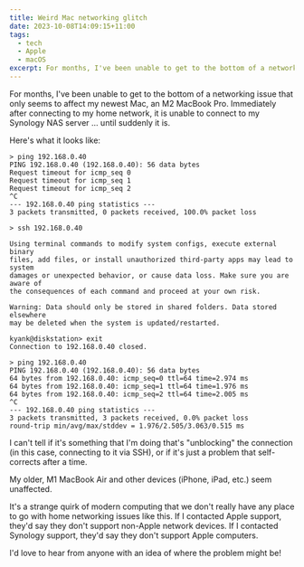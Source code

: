 ```yaml
---
title: Weird Mac networking glitch
date: 2023-10-08T14:09:15+11:00
tags:
  - tech
  - Apple
  - macOS
excerpt: For months, I've been unable to get to the bottom of a networking issue that only seems to affect my newest Mac, an M2 MacBook Pro. Immediately after connecting to my home network, it is unable to connect to my Synology NAS server … until suddenly it is.
---
```


For months, I've been unable to get to the bottom of a networking issue that only seems to affect my newest Mac, an M2 MacBook Pro. Immediately after connecting to my home network, it is unable to connect to my Synology NAS server … until suddenly it is.

Here's what it looks like:

```console
> ping 192.168.0.40
PING 192.168.0.40 (192.168.0.40): 56 data bytes
Request timeout for icmp_seq 0
Request timeout for icmp_seq 1
Request timeout for icmp_seq 2
^C
--- 192.168.0.40 ping statistics ---
3 packets transmitted, 0 packets received, 100.0% packet loss

> ssh 192.168.0.40

Using terminal commands to modify system configs, execute external binary
files, add files, or install unauthorized third-party apps may lead to system
damages or unexpected behavior, or cause data loss. Make sure you are aware of
the consequences of each command and proceed at your own risk.

Warning: Data should only be stored in shared folders. Data stored elsewhere
may be deleted when the system is updated/restarted.

kyank@diskstation> exit
Connection to 192.168.0.40 closed.

> ping 192.168.0.40
PING 192.168.0.40 (192.168.0.40): 56 data bytes
64 bytes from 192.168.0.40: icmp_seq=0 ttl=64 time=2.974 ms
64 bytes from 192.168.0.40: icmp_seq=1 ttl=64 time=1.976 ms
64 bytes from 192.168.0.40: icmp_seq=2 ttl=64 time=2.005 ms
^C
--- 192.168.0.40 ping statistics ---
3 packets transmitted, 3 packets received, 0.0% packet loss
round-trip min/avg/max/stddev = 1.976/2.505/3.063/0.515 ms
```

I can't tell if it's something that I'm doing that's "unblocking" the connection (in this case, connecting to it via SSH), or if it's just a problem that self-corrects after a time.

My older, M1 MacBook Air and other devices (iPhone, iPad, etc.) seem unaffected.

It's a strange quirk of modern computing that we don't really have any place to go with home networking issues like this. If I contacted Apple support, they'd say they don't support non-Apple network devices. If I contacted Synology support, they'd say they don't support Apple computers.

I'd love to hear from anyone with an idea of where the problem might be!
